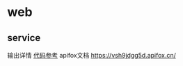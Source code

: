 # web

<h2 id="service"> service </h2>

输出详情 [代码参考](./service/main.go)
apifox文档 https://vsh9jdgg5d.apifox.cn/
